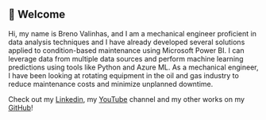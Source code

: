 ## 👋 Welcome

Hi, my name is Breno Valinhas, and I am a mechanical engineer proficient in data analysis techniques and I have already developed several solutions applied to condition-based maintenance using Microsoft Power BI. I can leverage data from multiple data sources and perform machine learning predictions using tools like Python and Azure ML. As a mechanical engineer, I have been looking at rotating equipment in the oil and gas industry to reduce maintenance costs and minimize unplanned downtime.

Check out my [Linkedin](https://www.linkedin.com/in/brenovalinhas/), my [YouTube](https://www.youtube.com/c/PowerTipDados) channel and my other works on my [GitHub](https://github.com/brenovalinhas)!

